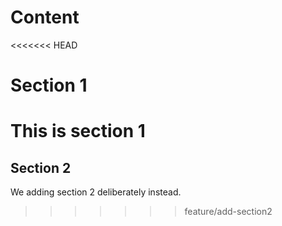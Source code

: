 # Content

<<<<<<< HEAD
# Section 1

This is section 1
=======
## Section 2

We adding section 2 deliberately instead.
>>>>>>> feature/add-section2
